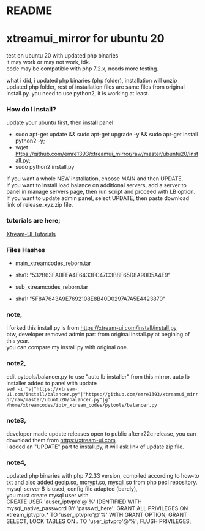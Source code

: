 

# README #
# xtreamui_mirror for ubuntu 20

test on ubuntu 20 with updated php binaries  
it may work or may not work, idk.  
code may be compatible with php 7.2.x, needs more testing.

what i did, i updated php binaries (php folder), installation will unzip updated php folder, rest of installation files are same files from original install.py.
you need to use python2, it is working at least.

### How do I install? ###

update your ubuntu first, then install panel  
  
* sudo apt-get update && sudo apt-get upgrade -y && sudo apt-get install python2 -y;  
* wget https://github.com/emre1393/xtreamui_mirror/raw/master/ubuntu20/install.py; 
* sudo python2 install.py  
  
If you want a whole NEW installation, choose MAIN and then UPDATE.  
If you want to install load balance on additional servers, add a server to panel in manage servers page, then run script and proceed with LB option.  
If you want to update admin panel, select UPDATE, then paste download link of release_xyz.zip file.  

### tutorials are here; ###

[Xtream-UI Tutorials](https://www.youtube.com/playlist?list=PLJB51brdC_w7dTDxi1MPqiuk3JH5U2ekn "Xtream-UI Tutorials")


### Files Hashes ###
* main_xtreamcodes_reborn.tar
* sha1: "532B63EA0FEA4E6433FC47C3B8E65D8A90D5A4E9"

* sub_xtreamcodes_reborn.tar
* sha1: "5F8A7643A9E7692108E8B40D0297A7A5E4423870"

### note,
i forked this install.py is from https://xtream-ui.com/install/install.py  
btw, developer removed admin part from original install.py at begining of this year.  
you can compare my install.py with original one.

### note2,
edit pytools/balancer.py to use "auto lb installer" from this mirror. auto lb installer added to panel with update    
`sed -i 's|"https://xtream-ui.com/install/balancer.py"|"https://github.com/emre1393/xtreamui_mirror/raw/master/ubuntu20/balancer.py"|g' /home/xtreamcodes/iptv_xtream_codes/pytools/balancer.py`  

### note3,  
developer made update releases open to public after r22c release, you can download them from https://xtream-ui.com.  
i added an "UPDATE" part to install.py, it will ask link of update zip file.  

### note4,  
updated php binaries with php 7.2.33 version, compiled according to how-to txt and also added geoip.so, mcrypt.so, mysqli.so from php pecl repository.  
mysql-server 8 is used, config file adapted (barely),  
you must create mysql user with  
CREATE USER 'auser_iptvpro'@'%' IDENTIFIED WITH mysql_native_password BY 'passwd_here'; GRANT ALL PRIVILEGES ON xtream_iptvpro.* TO 'user_iptvpro'@'%' WITH GRANT OPTION; GRANT SELECT, LOCK TABLES ON *.* TO 'user_iptvpro'@'%'; FLUSH PRIVILEGES;  